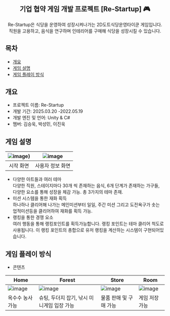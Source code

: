 <div align="center">
<h2> 기업 협약 게임 개발 프로젝트 [Re-Startup] 🎮</h2>
Re-Startup은 식당을 운영하여 성장시켜나가는 2D도트식당운영타이쿤 게임입니다. <br> 직원을 고용하고, 음식을 연구하며 인테리어를 구매해 식당을 성장시킬 수 있습니다.
</div>

## 목차
  - [개요](#개요) 
  - [게임 설명](#게임-설명)
  - [게임 플레이 방식](#게임-플레이-방식)

## 개요
- 프로젝트 이름: Re-Startup
- 개발 기간: 2025.03.20 -2022.05.19
- 개발 엔진 및 언어: Unity & C#
- 멤버: 김승욱, 박성민, 이진욱

## 게임 설명
|![image]([https://user-images.githubusercontent.com/66003567/216818254-18683c3f-af80-4009-b2cc-35bdee865f23.png]))|![image]([https://user-images.githubusercontent.com/66003567/216818272-8749569b-b217-4572-9738-32b0058459f4.png])|
|:---:|:---:|
|시작 화면|사용자 정보 화면|


- 다양한 아트들과 여러 테마<br>
다양한 직원, 스테이지마다 30개 씩 존재하는 음식, 6개 단계가 존재하는 가구들, 다양한 요소를 통해 성장을 체감 가능. 총 3가지의 테마 존재.<br>
- 미션 시스템을 통한 재화 획득<br>
하나하나 클리어해 나가는 메인미션부터 일일, 주간 미션 그리고 도전욕구가 솟는 업적미션등을 클리어하여 재화를 획득 가능.<br>
- 랭킹을 통한 경쟁 요소<br>
여러 행동을 통해 랭킹포인트를 획득가능합니다. 랭킹 포인트는 테마 클리어 척도로 사용됩니다. 이 랭킹 포인트의 총합으로 유저 랭킹을 계산하는 시스템이 구현되어있습니다.<br>


## 게임 플레이 방식

- 콘텐츠

|Home|Forest|Store|Room|
|---|---|---|---|
|![image](https://user-images.githubusercontent.com/66003567/216816017-bfd18669-9f70-45c2-8561-bae648690602.png)|![image](https://user-images.githubusercontent.com/66003567/216815971-d8ed6ea8-1f92-45f8-9611-1cbe2b5e8db0.png)|![image](https://user-images.githubusercontent.com/66003567/216815991-88e0f4d6-3e5d-4c19-9eb9-97047b40c0d0.png)|![image](https://user-images.githubusercontent.com/66003567/216816002-4eca6510-4436-44f5-b949-347e75129ada.png)|
|옥수수 농사 가능|슈팅, 두더지 잡기, 낚시 미니게임 입장 가능|물품 판매 및 구매 가능|게임 저장 가능|


